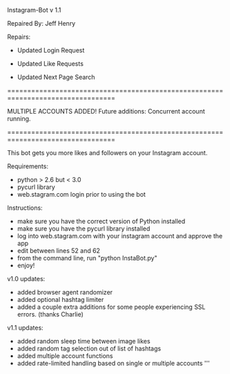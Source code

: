 Instagram-Bot v 1.1

Repaired By: Jeff Henry

Repairs:

- Updated Login Request

- Updated Like Requests

- Updated Next Page Search

=================================================================================

MULTIPLE ACCOUNTS ADDED!
Future additions: Concurrent account running.

=================================================================================

This bot gets you more likes and followers on your Instagram account.

Requirements:
- python > 2.6 but < 3.0
- pycurl library
- web.stagram.com login prior to using the bot

Instructions:
- make sure you have the correct version of Python installed
- make sure you have the pycurl library installed
- log into web.stagram.com with your instagram account and approve the app
- edit between lines 52 and 62
- from the command line, run "python InstaBot.py"
- enjoy!

v1.0 updates:
- added browser agent randomizer
- added optional hashtag limiter
- added a couple extra additions for some people experiencing SSL errors. (thanks Charlie)

v1.1 updates:
- added random sleep time between image likes
- added random tag selection out of list of hashtags
- added multiple account functions
- added rate-limited handling based on single or multiple accounts
'''
